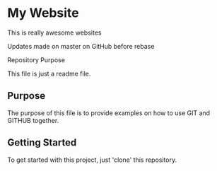 # My Website

This is really awesome websites

Updates made on master on GitHub before rebase

 Repository Purpose

This file is just a readme file.

## Purpose

The purpose of this file is to provide examples
on how to use GIT and GITHUB together.

## Getting Started

To get started with this project, just 'clone' this repository.
